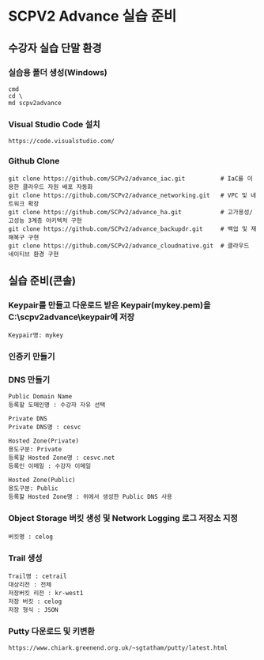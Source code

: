 # SCPV2 Advance 실습 준비

## 수강자 실습 단말 환경

### 실습용 폴더 생성(Windows)
```
cmd
cd \
md scpv2advance
```
### Visual Studio Code 설치
```
https://code.visualstudio.com/
```
### Github Clone
```
git clone https://github.com/SCPv2/advance_iac.git          # IaC를 이용한 클라우드 자원 배포 자동화
git clone https://github.com/SCPv2/advance_networking.git   # VPC 및 네트워크 확장
git clone https://github.com/SCPv2/advance_ha.git           # 고가용성/고성능 3계층 아키텍처 구현
git clone https://github.com/SCPv2/advance_backupdr.git     # 백업 및 재해복구 구현
git clone https://github.com/SCPv2/advance_cloudnative.git  # 클라우드 네이티브 환경 구현
```

## 실습 준비(콘솔)

### Keypair를 만들고 다운로드 받은 Keypair(mykey.pem)을 C:\scpv2advance\keypair에 저장

```
Keypair명: mykey
```

### 인증키 만들기


### DNS 만들기

```
Public Domain Name 
등록할 도메인명 : 수강자 자유 선택 

Private DNS
Private DNS명 : cesvc

Hosted Zone(Private)
용도구분: Private
등록할 Hosted Zone명 : cesvc.net
등록인 이메일 : 수강자 이메일

Hosted Zone(Public)
용도구분: Public
등록할 Hosted Zone명 : 위에서 생성한 Public DNS 사용
```

### Object Storage 버킷 생성 및 Network Logging 로그 저장소 지정
```
버킷명 : celog
```

### Trail 생성
```
Trail명 : cetrail
대상리전 : 전체
저장버킷 리전 : kr-west1
저장 버킷 : celog
저장 형식 : JSON
```

### Putty 다운로드 및 키변환
```
https://www.chiark.greenend.org.uk/~sgtatham/putty/latest.html
```

